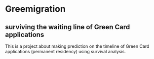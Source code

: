 # Greemigration
## surviving the waiting line of Green Card applications

This is a project about making prediction on the timeline of Green Card applications (permanent residency) using survival analysis.